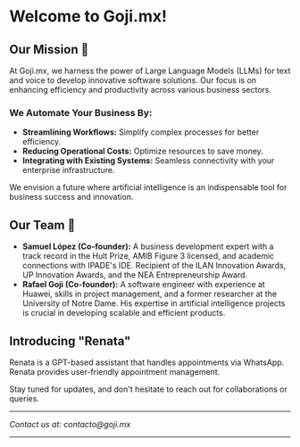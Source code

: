 
# Welcome to Goji.mx!

## Our Mission 🚀
At Goji.mx, we harness the power of Large Language Models (LLMs) for text and voice to develop innovative software solutions. Our focus is on enhancing efficiency and productivity across various business sectors.

### We Automate Your Business By:
- **Streamlining Workflows:** Simplify complex processes for better efficiency.
- **Reducing Operational Costs:** Optimize resources to save money.
- **Integrating with Existing Systems:** Seamless connectivity with your enterprise infrastructure.

We envision a future where artificial intelligence is an indispensable tool for business success and innovation.

## Our Team 🤝
- **Samuel López (Co-founder):** A business development expert with a track record in the Hult Prize, AMIB Figure 3 licensed, and academic connections with IPADE's IDE. Recipient of the ILAN Innovation Awards, UP Innovation Awards, and the NEA Entrepreneurship Award.
- **Rafael Goji (Co-founder):** A software engineer with experience at Huawei, skills in project management, and a former researcher at the University of Notre Dame. His expertise in artificial intelligence projects is crucial in developing scalable and efficient products.

## Introducing "Renata"
Renata is a GPT-based assistant that handles appointments via WhatsApp. Renata provides user-friendly appointment management.

Stay tuned for updates, and don't hesitate to reach out for collaborations or queries.

---

_Contact us at: contacto@goji.mx_

---
